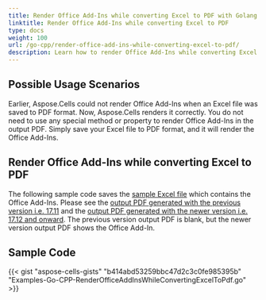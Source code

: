 ```yaml
---
title: Render Office Add-Ins while converting Excel to PDF with Golang via C++
linktitle: Render Office Add-Ins while converting Excel to PDF
type: docs
weight: 100
url: /go-cpp/render-office-add-ins-while-converting-excel-to-pdf/
description: Learn how to render Office Add-Ins while converting Excel files to PDF using Aspose.Cells for C++.
---
```


## **Possible Usage Scenarios**

Earlier, Aspose.Cells could not render Office Add-Ins when an Excel file was saved to PDF format. Now, Aspose.Cells renders it correctly. You do not need to use any special method or property to render Office Add-Ins in the output PDF. Simply save your Excel file to PDF format, and it will render the Office Add-Ins.

## **Render Office Add-Ins while converting Excel to PDF**

The following sample code saves the [sample Excel file](60489769.xlsx) which contains the Office Add-Ins. Please see the [output PDF generated with the previous version i.e. 17.11](60489770.pdf) and the [output PDF generated with the newer version i.e. 17.12 and onward](60489771.pdf). The previous version output PDF is blank, but the newer version output PDF shows the Office Add-In.

## **Sample Code**

{{< gist "aspose-cells-gists" "b414abd53259bbc47d2c3c0fe985395b" "Examples-Go-CPP-RenderOfficeAddInsWhileConvertingExcelToPdf.go" >}}